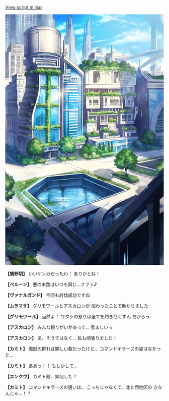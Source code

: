 [View script in lisp](../scripts/210102023.txt)

![in_city.png](../images/backgrounds/in_city.png)

**【蜻蛉切】**
いいケンカだったわ！
ありがとね！

**【ペルーン】**
悪の末路はいつも同じ…フフッ♪

**【ヴァナルガンド】**
今回も討伐成功ですね

**【ムラマサ】**
グリモワールとアスカロンが
加わったことで助かりました

**【グリモワール】**
当然よ！
ワタシの怒りは全てを灼き尽くすん
だからっ

**【アスカロン】**
みんな頼りがいがあって…
羨ましいっ

**【アスカロン】**
あ、そうではなく…
私も頑張りました！

**【カミト】**
魔獣の群れは夥しい数だったけど…
コマンドキラーズの姿はなかった…

**【カミト】**
ああっ！！
もしかして…

**【エンクウ】**
カミト殿、如何した？

**【カミト】**
コマンドキラーズの狙いは、
こっちじゃなくて、北と西地区の
方なんじゃ…！？